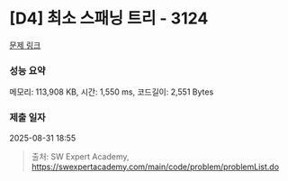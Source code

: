 # [D4] 최소 스패닝 트리 - 3124 

[문제 링크](https://swexpertacademy.com/main/code/problem/problemDetail.do?contestProbId=AV_mSnmKUckDFAWb) 

### 성능 요약

메모리: 113,908 KB, 시간: 1,550 ms, 코드길이: 2,551 Bytes

### 제출 일자

2025-08-31 18:55



> 출처: SW Expert Academy, https://swexpertacademy.com/main/code/problem/problemList.do